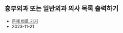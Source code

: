 ## 흉부외과 또는 일반외과 의사 목록 출력하기

- [문제 바로 가기](https://school.programmers.co.kr/learn/courses/30/lessons/132203)
- 2023-11-21